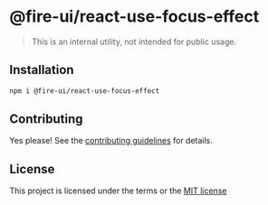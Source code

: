 # @fire-ui/react-use-focus-effect

> This is an internal utility, not intended for public usage.

## Installation

```sh
npm i @fire-ui/react-use-focus-effect
```

## Contributing

Yes please! See the
[contributing guidelines](https://github.com/epycsolutions/fire-ui-react/blob/master/CONTRIBUTING.md)
for details.

## License

This project is licensed under the terms or the
[MIT license](https://github.com/epycsolutions/fire-ui-react/blob/master/LICENSE)